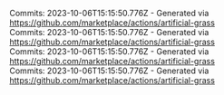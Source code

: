 Commits: 2023-10-06T15:15:50.776Z - Generated via https://github.com/marketplace/actions/artificial-grass
<br>
Commits: 2023-10-06T15:15:50.776Z - Generated via https://github.com/marketplace/actions/artificial-grass
<br>
Commits: 2023-10-06T15:15:50.776Z - Generated via https://github.com/marketplace/actions/artificial-grass
<br>
Commits: 2023-10-06T15:15:50.776Z - Generated via https://github.com/marketplace/actions/artificial-grass
<br>
